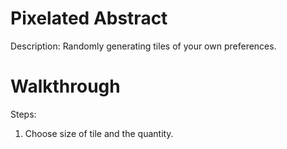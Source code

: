 # Pixelated Abstract

Description: Randomly generating tiles of your own preferences.


# Walkthrough
Steps:
1. Choose size of tile and the quantity.


